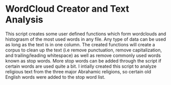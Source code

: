 # WordCloud Creator and Text Analysis


This script creates some user defined functions which form wordclouds and histograsm of the most used words in any file. 
Any type of data can be used as long as the text is in one column. The created functions will create a corpus to clean up the text
(i.e remove punctuation, remove capitalization, and trailing/leading whitespace) as well as remove commonly used words known as stop words.
More stop words can be added through the script if certain words are used quite a bit. I intially created this script to analyze religious
text from the three major Abrahamic religions, so certain old English words were added to the stop word list. 


